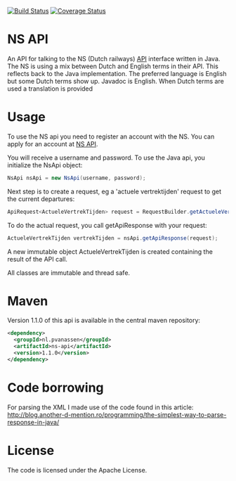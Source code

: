 [![Build Status](https://travis-ci.org/pvanassen/ns-api.png?branch=master)](https://travis-ci.org/pvanassen/ns-api)
[![Coverage Status](https://coveralls.io/repos/pvanassen/ns-api/badge.png?branch=master)](https://coveralls.io/r/pvanassen/ns-api?branch=master)

NS API
======
An API for talking to the NS (Dutch railways) [API](http://www.ns.nl/api/api) interface written in Java. 
The NS is using a mix between Dutch and English terms in their API. This 
reflects back to the Java implementation. The preferred language is English 
but some Dutch terms show up. Javadoc is English. When Dutch terms are used 
a translation is provided


Usage
=====
To use the NS api you need to register an account with the NS. You can apply for an account at [NS API](http://www.ns.nl/api/api). 

You will receive a username and password. To use the Java api, you initialize the NsApi object: 

```Java
NsApi nsApi = new NsApi(username, password);
```
Next step is to create a request, eg a 'actuele vertrektijden' request to get the current departures: 

```Java
ApiRequest<ActueleVertrekTijden> request = RequestBuilder.getActueleVertrektijden(stationName)
```

To do the actual request, you call getApiResponse with your request: 

```Java
ActueleVertrekTijden vertrekTijden = nsApi.getApiResponse(request); 
```

A new immutable object ActueleVertrekTijden is created containing the result of the API call. 

All classes are immutable and thread safe.

Maven
=====
Version 1.1.0 of this api is available in the central maven repository: 
```Xml
<dependency>
  <groupId>nl.pvanassen</groupId>
  <artifactId>ns-api</artifactId>
  <version>1.1.0</version>
</dependency>
```

Code borrowing
==============
For parsing the XML I made use of the code found in this article: http://blog.another-d-mention.ro/programming/the-simplest-way-to-parse-response-in-java/

License
=======
The code is licensed under the Apache License. 
